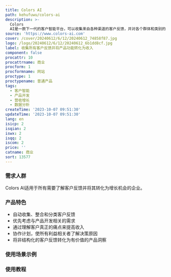 ```yaml
---
title: Colors AI
path: kehufuwu/colors-ai
description: >-
  Colors
  AI是一款下一代的客户智能平台，可以收集来自各种渠道的客户反馈，并对各个群体和类别的客户需求进行评估。通过将产品特性转化为收入，帮助企业实现增长。
source: 'https://www.colors-ai.com'
cover: /cover/20240612/6/12/20240612_74858f87.jpg
logo: /logo/20240612/6/12/20240612_6b1dd8cf.jpg
label: 收集所有客户反馈并将产品功能转化为收入
component: false
procattr: 10
procattrname: 商业
procform: 1
procformname: 网站
proctype: 1
proctypename: 普通产品
tags:
  - 客户智能
  - 产品开发
  - 营收增长
  - 数据分析
createTime: '2023-10-07 09:51:30'
updateTime: '2023-10-07 09:51:30'
lang: en
isicp: 2
isqian: 2
iswx: 2
isqq: 2
iscom: 2
price: ''
catname: 商业
sort: 13577
---
```




### 需求人群
Colors AI适用于所有需要了解客户反馈并将其转化为增长机会的企业。

### 产品特色
- 自动收集、整合和分类客户反馈
- 优先考虑与产品开发相关的需求
- 通过理解客户真正的痛点来提高收入
- 协作计划，使所有利益相关者了解决策原因
- 将非结构化的客户反馈转化为有价值的产品洞察

### 使用场景示例


### 使用教程


  
